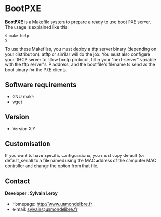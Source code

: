 BootPXE
======
**BootPXE** is a Makefile system to prepare a ready to use boot PXE server. The usage is explained like this:

```
$ make help
$
```

To use these Makefiles, you must deploy a tftp server binary (depending on your
distribution). atftp or similar will do the job.
You must also configure your DHCP server to allow bootp protocol, fill in your
"next-server" variable with the tftp server's IP address, and the boot file's
filename to send as the boot binary for the PXE clients.

## Software requirements

- GNU make
- wget

## Version
* Version X.Y

## Customisation

If you want to have specific configurations, you must copy default (or default_serial) to a file named using the MAC address of the computer MAC controller and change the option from that file.

## Contact
#### Developer : Sylvain Leroy
* Homepage: http://www.unmondelibre.fr
* e-mail: sylvain@unmondelibre.fr

